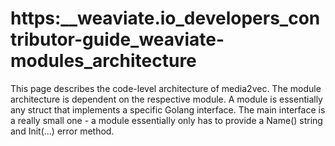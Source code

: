 # https:\_\_weaviate.io_developers_contributor-guide_weaviate-modules_architecture

This page describes the code-level architecture of media2vec. The module architecture is dependent on the respective module. A module is essentially any struct that implements a specific Golang interface. The main interface is a really small one - a module essentially only has to provide a Name() string and Init(...) error method.
